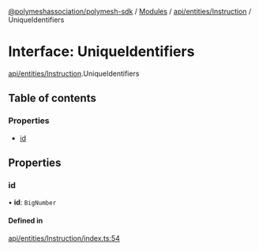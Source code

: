 [@polymeshassociation/polymesh-sdk](../README.md) / [Modules](../modules.md) / [api/entities/Instruction](../modules/api_entities_Instruction.md) / UniqueIdentifiers

# Interface: UniqueIdentifiers

[api/entities/Instruction](../modules/api_entities_Instruction.md).UniqueIdentifiers

## Table of contents

### Properties

- [id](api_entities_Instruction.UniqueIdentifiers.md#id)

## Properties

### id

• **id**: `BigNumber`

#### Defined in

[api/entities/Instruction/index.ts:54](https://github.com/PolymathNetwork/polymesh-sdk/blob/31dfa0dc/src/api/entities/Instruction/index.ts#L54)
